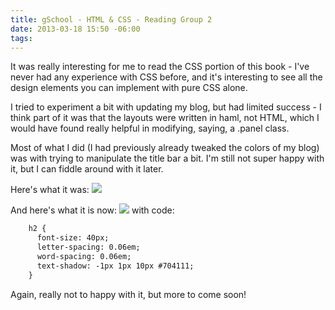 ```yaml
---
title: gSchool - HTML & CSS - Reading Group 2
date: 2013-03-18 15:50 -06:00
tags:
---
```


It was really interesting for me to read the CSS portion of this book - I've never had any experience with CSS before, and it's interesting to see all the design elements you can implement with pure CSS alone.

I tried to experiment a bit with updating my blog, but had limited success - I think part of it was that the layouts were written in haml, not HTML, which I would have found really helpful in modifying, saying, a .panel class.

Most of what I did (I had previously already tweaked the colors of my blog) was with trying to manipulate the title bar a bit.  I'm still not super happy with it, but I can fiddle around with it later.

Here's what it was:
  <img src="../../../images/ss1.png" />


And here's what it is now:
  <img src="../../../images/ss2.png" />
with code:

```html
    h2 {
      font-size: 40px;
      letter-spacing: 0.06em;
      word-spacing: 0.06em;
      text-shadow: -1px 1px 10px #704111;
    }
```

Again, really not to happy with it, but more to come soon!